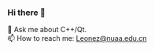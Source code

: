 ### Hi there 👋

<!--
**Leonezz/Leonezz** is a ✨ _special_ ✨ repository because its `README.md` (this file) appears on your GitHub profile.

Here are some ideas to get you started:

-->
💬 Ask me about C++/Qt. \
📫 How to reach me: Leonez@nuaa.edu.cn 

